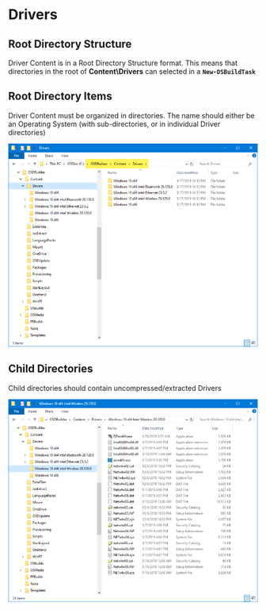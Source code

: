 # Drivers

## Root Directory Structure

Driver Content is in a Root Directory Structure format.  This means that directories in the root of **Content\Drivers** can selected in a **`New-OSBuildTask`**

## Root Directory Items

Driver Content must be organized in directories.  The name should either be an Operating System \(with sub-directories, or in individual Driver directories\)

![](../../../../../.gitbook/assets/image%20%28144%29.png)

## Child Directories

Child directories should contain uncompressed/extracted Drivers

![](../../../../../.gitbook/assets/image%20%2826%29.png)

